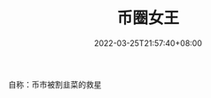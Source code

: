 ﻿---
weight: 
title: "币圈女王"
description: "自称：币市被割韭菜的救星"
date: 2022-03-25T21:57:40+08:00
lastmod: 2022-03-25T16:45:40+08:00
draft: false
authors: ["Metabd"]
featuredImage: "biquannvwang.png"
link: ""
tags: ["微博","币圈女王"]
categories: ["navigation"]
navigation: ["微博"]
lightgallery: true
toc: true
pinned: false
recommend: false
recommend1: false
---
自称：币市被割韭菜的救星
